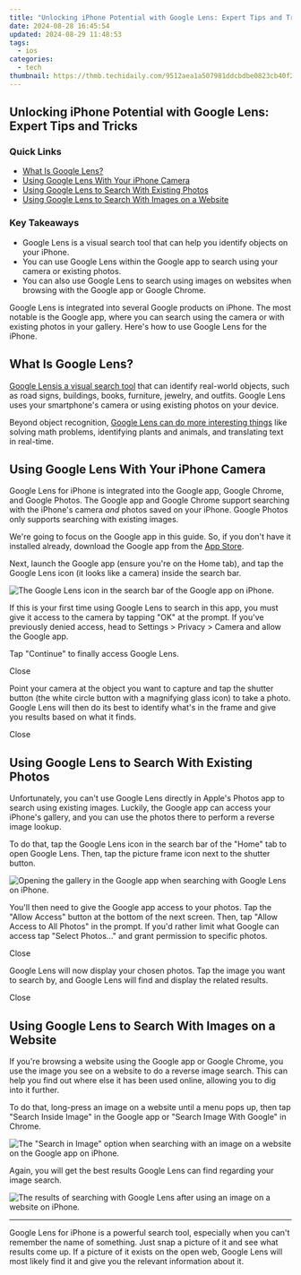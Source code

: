 ```yaml
---
title: "Unlocking iPhone Potential with Google Lens: Expert Tips and Tricks"
date: 2024-08-28 16:45:54
updated: 2024-08-29 11:48:53
tags:
  - ios
categories:
  - tech
thumbnail: https://thmb.techidaily.com/9512aea1a507981ddcbdbe0823cb40f28338d2e0f0685c6e003300aac2dc1534.jpg
---
```


## Unlocking iPhone Potential with Google Lens: Expert Tips and Tricks

### Quick Links

* [What Is Google Lens?](https://howto.techidaily.com/11-proven-solutions-to-fix-google-play-store-not-working-issue-on-lava-agni-2-5g-drfone-by-drfone-fix-android-problems-fix-android-problems/)
* [Using Google Lens With Your iPhone Camera](https://review-topics.techidaily.com/possible-solutions-to-restore-deleted-videos-from-nokia-xr21-by-fonelab-android-recover-video/)
* [Using Google Lens to Search With Existing Photos](https://howto.techidaily.com/6-fixes-to-unfortunately-whatsapp-has-stopped-error-popups-on-itel-p55t-drfone-by-drfone-fix-android-problems-fix-android-problems/)
* [Using Google Lens to Search With Images on a Website](https://screen-video-capture.techidaily.com/new-in-2024-screen-capturing-magic-comprehensive-guide-and-options-ranked/)

### Key Takeaways

* Google Lens is a visual search tool that can help you identify objects on your iPhone.
* You can use Google Lens within the Google app to search using your camera or existing photos.
* You can also use Google Lens to search using images on websites when browsing with the Google app or Google Chrome.

 Google Lens is integrated into several Google products on iPhone. The most notable is the Google app, where you can search using the camera or with existing photos in your gallery. Here's how to use Google Lens for the iPhone.

##  What Is Google Lens?

[Google Lens](https://howto.techidaily.com/8-workable-fixes-to-the-sim-not-provisioned-mm2-error-on-oneplus-ace-2-pro-drfone-by-drfone-fix-android-problems-fix-android-problems/)[is a visual search tool](https://instagram-videos.techidaily.com/updated-mapping-out-instagram-deactivations/) that can identify real-world objects, such as road signs, buildings, books, furniture, jewelry, and outfits. Google Lens uses your smartphone's camera or using existing photos on your device. 

 Beyond object recognition, [Google Lens can do more interesting things](https://windows11.techidaily.com/bypassing-game-freeze-with-these-tips/) like solving math problems, identifying plants and animals, and translating text in real-time.

##  Using Google Lens With Your iPhone Camera

 Google Lens for iPhone is integrated into the Google app, Google Chrome, and Google Photos. The Google app and Google Chrome support searching with the iPhone's camera _and_ photos saved on your iPhone. Google Photos only supports searching with existing images.

 We're going to focus on the Google app in this guide. So, if you don't have it installed already, download the Google app from the [App Store](https://www.anrdoezrs.net/links/3607085/type/dlg/sid/UUhtgUeUpU214518/https://itunes.apple.com/us/app/google/id284815942?mt=8).

 Next, launch the Google app (ensure you're on the Home tab), and tap the Google Lens icon (it looks like a camera) inside the search bar.

![The Google Lens icon in the search bar of the Google app on iPhone.](https://static1.howtogeekimages.com/wordpress/wp-content/uploads/2024/06/google-lens-google-app-home-tab-iphone.PNG) 

 If this is your first time using Google Lens to search in this app, you must give it access to the camera by tapping "OK" at the prompt. If you've previously denied access, head to Settings > Privacy > Camera and allow the Google app.

 Tap "Continue" to finally access Google Lens.

Close 

 Point your camera at the object you want to capture and tap the shutter button (the white circle button with a magnifying glass icon) to take a photo. Google Lens will then do its best to identify what's in the frame and give you results based on what it finds.

Close 

##  Using Google Lens to Search With Existing Photos

 Unfortunately, you can't use Google Lens directly in Apple's Photos app to search using existing images. Luckily, the Google app can access your iPhone's gallery, and you can use the photos there to perform a reverse image lookup.

 To do that, tap the Google Lens icon in the search bar of the "Home" tab to open Google Lens. Then, tap the picture frame icon next to the shutter button.

![Opening the gallery in the Google app when searching with Google Lens on iPhone.](https://static1.howtogeekimages.com/wordpress/wp-content/uploads/2024/06/google-picture-frame-icon-button-iphone.PNG) 

 You'll then need to give the Google app access to your photos. Tap the "Allow Access" button at the bottom of the next screen. Then, tap "Allow Access to All Photos" in the prompt. If you'd rather limit what Google can access tap "Select Photos..." and grant permission to specific photos.

Close 

 Google Lens will now display your chosen photos. Tap the image you want to search by, and Google Lens will find and display the related results.

Close 

##  Using Google Lens to Search With Images on a Website

 If you're browsing a website using the Google app or Google Chrome, you use the image you see on a website to do a reverse image search. This can help you find out where else it has been used online, allowing you to dig into it further.

 To do that, long-press an image on a website until a menu pops up, then tap "Search Inside Image" in the Google app or "Search Image With Google" in Chrome.

![The "Search in Image" option when searching with an image on a website on the Google app on iPhone.](https://static1.howtogeekimages.com/wordpress/wp-content/uploads/2024/06/browser-search-google-lens-iphone.PNG) 

 Again, you will get the best results Google Lens can find regarding your image search.

![The results of searching with Google Lens after using an image on a website on iPhone.](https://static1.howtogeekimages.com/wordpress/wp-content/uploads/2024/06/google-lens-search-matt-smith-iphone.PNG) 

---

 Google Lens for iPhone is a powerful search tool, especially when you can't remember the name of something. Just snap a picture of it and see what results come up. If a picture of it exists on the open web, Google Lens will most likely find it and give you the relevant information about it.

<ins class="adsbygoogle"
     style="display:block"
     data-ad-format="autorelaxed"
     data-ad-client="ca-pub-7571918770474297"
     data-ad-slot="1223367746"></ins>



<ins class="adsbygoogle"
     style="display:block"
     data-ad-client="ca-pub-7571918770474297"
     data-ad-slot="8358498916"
     data-ad-format="auto"
     data-full-width-responsive="true"></ins>
